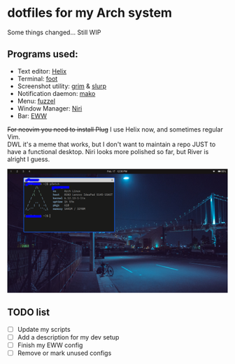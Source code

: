 # dotfiles for my Arch system

Some things changed... Still WIP  

## Programs used:  
- Text editor: [Helix](https://helix-editor.com)
- Terminal: [foot](https://codeberg.org/dnkl/foot)
- Screenshot utility: [grim](https://wayland.emersion.fr/grim) & [slurp](https://wayland.emersion.fr/slurp)
- Notification daemon: [mako](https://wayland.emersion.fr/mako)
- Menu: [fuzzel](https://codeberg.org/dnkl/fuzzel)
- Window Manager: [Niri](https://github.com/YaLTeR/niri)
- Bar: [EWW](https://github.com/elkowar/eww)  

~~For neovim you need to install Plug~~
I use Helix now, and sometimes regular Vim.  
DWL it's a meme that works, but I don't want to maintain a repo JUST to have a functional
desktop. Niri looks more polished so far, but River is alright I guess.  

![Obligatory screenshot](image.png)  

## TODO list  
- [ ] Update my scripts
- [ ] Add a description for my dev setup
- [ ] Finish my EWW config
- [ ] Remove or mark unused configs  
